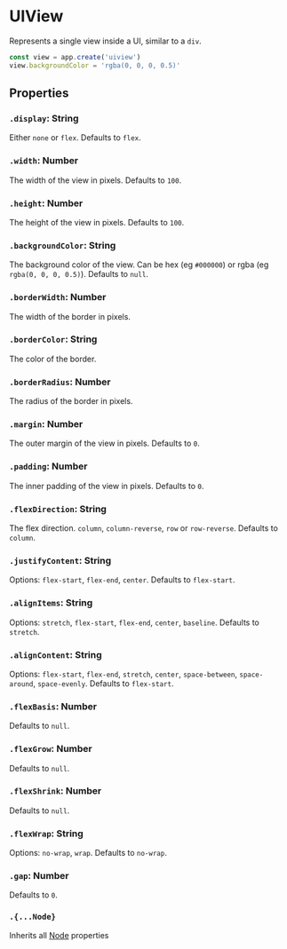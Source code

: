 # UIView

Represents a single view inside a UI, similar to a `div`.

```jsx
const view = app.create('uiview')
view.backgroundColor = 'rgba(0, 0, 0, 0.5)'
```

## Properties

### `.display`: String

Either `none` or `flex`.
Defaults to `flex`.

### `.width`: Number

The width of the view in pixels. Defaults to `100`.

### `.height`: Number

The height of the view in pixels. Defaults to `100`.

### `.backgroundColor`: String

The background color of the view.
Can be hex (eg `#000000`) or rgba (eg `rgba(0, 0, 0, 0.5)`).
Defaults to `null`.

### `.borderWidth`: Number

The width of the border in pixels.

### `.borderColor`: String

The color of the border.

### `.borderRadius`: Number

The radius of the border in pixels.

### `.margin`: Number

The outer margin of the view in pixels.
Defaults to `0`.

### `.padding`: Number

The inner padding of the view in pixels.
Defaults to `0`.

### `.flexDirection`: String

The flex direction. `column`, `column-reverse`, `row` or `row-reverse`.
Defaults to `column`.

### `.justifyContent`: String

Options: `flex-start`, `flex-end`, `center`.
Defaults to `flex-start`.

### `.alignItems`: String

Options: `stretch`, `flex-start`, `flex-end`, `center`, `baseline`.
Defaults to `stretch`.

### `.alignContent`: String

Options: `flex-start`, `flex-end`, `stretch`, `center`, `space-between`, `space-around`, `space-evenly`.
Defaults to `flex-start`.

### `.flexBasis`: Number

Defaults to `null`.

### `.flexGrow`: Number

Defaults to `null`.

### `.flexShrink`: Number

Defaults to `null`.

### `.flexWrap`: String

Options: `no-wrap`, `wrap`.
Defaults to `no-wrap`.

### `.gap`: Number

Defaults to `0`.

### `.{...Node}`

Inherits all [Node](/docs/ref/Node.md) properties
